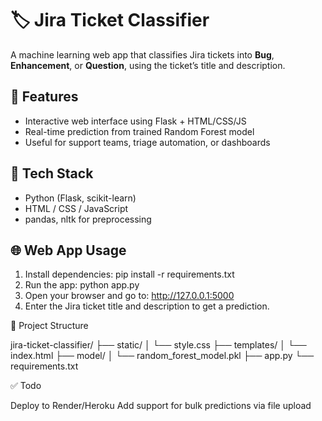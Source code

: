 # 🏷️ Jira Ticket Classifier

A machine learning web app that classifies Jira tickets into **Bug**, **Enhancement**, or **Question**, using the ticket’s title and description.

## 🚀 Features

- Interactive web interface using Flask + HTML/CSS/JS
- Real-time prediction from trained Random Forest model
- Useful for support teams, triage automation, or dashboards

## 🧠 Tech Stack

- Python (Flask, scikit-learn)
- HTML / CSS / JavaScript
- pandas, nltk for preprocessing

## 🌐 Web App Usage

1. Install dependencies:
     pip install -r requirements.txt
2. Run the app:
     python app.py
3. Open your browser and go to:
     http://127.0.0.1:5000
4. Enter the Jira ticket title and description to get a prediction.

📂 Project Structure

jira-ticket-classifier/
├── static/
│   └── style.css
├── templates/
│   └── index.html
├── model/
│   └── random_forest_model.pkl
├── app.py
└── requirements.txt

✅ Todo

Deploy to Render/Heroku
Add support for bulk predictions via file upload
